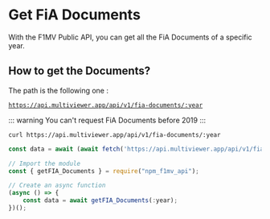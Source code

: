 # Get FiA Documents

With the F1MV Public API, you can get all the FiA Documents of a specific year.

## How to get the Documents?

The path is the following one :

<code>https://api.multiviewer.app/api/v1/fia-documents/:year</code>

::: warning
You can't request  FiA Documents before 2019
:::

<CodeGroup>
  <CodeGroupItem title="Curl">

```bash:no-line-numbers
curl https://api.multiviewer.app/api/v1/fia-documents/:year
```

  </CodeGroupItem>

  <CodeGroupItem title="JS Fetch">

```js
const data = await (await fetch('https://api.multiviewer.app/api/v1/fia-documents/:year')).json()
```

  </CodeGroupItem>

  <CodeGroupItem title="JavaScript/TypeScript NPM_F1MV_API">

```js
// Import the module
const { getFIA_Documents } = require("npm_f1mv_api");

// Create an async function
(async () => {
    const data = await getFIA_Documents(:year);
})();
```

  </CodeGroupItem>
</CodeGroup>
